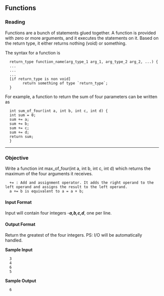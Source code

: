 ## Functions
### Reading
Functions are a bunch of statements glued together. A function is provided with zero or more arguments, and it executes the statements on it. Based on the return type, it either returns nothing (void) or something.


The syntax for a function is
      
      return_type function_name(arg_type_1 arg_1, arg_type_2 arg_2, ...) {
      ...
      ...
      ...
      [if return_type is non void]
            return something of type `return_type`;
      }
For example, a function to return the sum of four parameters can be written as

      int sum_of_four(int a, int b, int c, int d) {
      int sum = 0;
      sum += a;
      sum += b;
      sum += c;
      sum += d;
      return sum;
      }
- - - - 
### Objective
Write a function int max_of_four(int a, int b, int c, int d) which returns the maximum of the four arguments it receives.

      += : Add and assignment operator. It adds the right operand to the left operand and assigns the result to the left operand.
      a += b is equivalent to a = a + b;

#### Input Format
Input will contain four integers -**_a,b,c,d_**, one per line.

#### Output Format
Return the greatest of the four integers.
PS: I/O will be automatically handled.

**Sample Input**

      3
      4
      6
      5

**Sample Output**

      6
